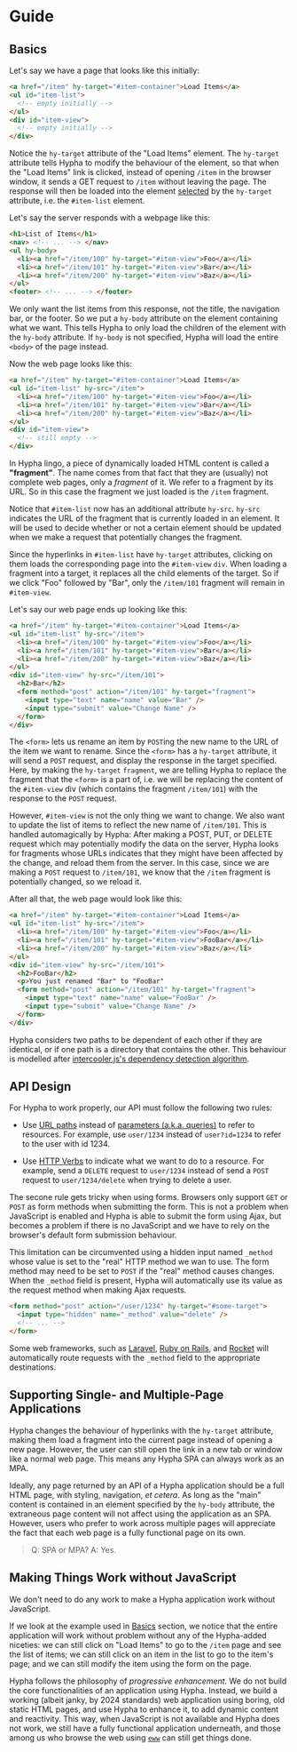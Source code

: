 # Guide
## Basics

Let's say we have a page that looks like this initially:

```html
<a href="/item" hy-target="#item-container">Load Items</a>
<ul id="item-list">
  <!-- empty initially -->
</ul>
<div id="item-view">
  <!-- empty initially -->
</div>
```

Notice the `hy-target` attribute of the "Load Items" element.
The `hy-target` attribute tells Hypha to modify the behaviour of the element,
so that when the "Load Items" link is clicked,
instead of opening `/item` in the browser window,
it sends a GET request to `/item` without leaving the page.
The response will then be loaded into the element
[selected](https://developer.mozilla.org/en-US/docs/Web/CSS/CSS_selectors)
by the `hy-target` attribute, i.e. the `#item-list` element.

Let's say the server responds with a webpage like this:
```html
<h1>List of Items</h1>
<nav> <!-- ... --> </nav>
<ul hy-body>
  <li><a href="/item/100" hy-target="#item-view">Foo</a></li>
  <li><a href="/item/101" hy-target="#item-view">Bar</a></li>
  <li><a href="/item/200" hy-target="#item-view">Baz</a></li>
</ul>
<footer> <!-- ... --> </footer>
```

We only want the list items from this response, not the title,
the navigation bar, or the footer.
So we put a `hy-body` attribute on the element containing what we want.
This tells Hypha to only load the children of the element with the
`hy-body` attribute.
If `hy-body` is not specified, Hypha will load the entire `<body>`
of the page instead.

Now the web page looks like this:
```html
<a href="/item" hy-target="#item-container">Load Items</a>
<ul id="item-list" hy-src="/item">
  <li><a href="/item/100" hy-target="#item-view">Foo</a></li>
  <li><a href="/item/101" hy-target="#item-view">Bar</a></li>
  <li><a href="/item/200" hy-target="#item-view">Baz</a></li>
</ul>
<div id="item-view">
  <!-- still empty -->
</div>
```

In Hypha lingo, a piece of dynamically loaded HTML content is called 
a **"fragment"**.
The name comes from that fact that they are (usually) not complete web pages,
only a *fragment* of it.
We refer to a fragment by its URL.
So in this case the fragment we just loaded is the `/item` fragment.

Notice that `#item-list` now has an additional attribute `hy-src`.
`hy-src` indicates the URL of the fragment that is currently loaded in an element.
It will be used to decide whether or not a certain element should be updated
when we make a request that potentially changes the fragment.

Since the hyperlinks in `#item-list` have `hy-target` attributes,
clicking on them loads the corresponding page into the `#item-view` `div`.
When loading a fragment into a target,
it replaces all the child elements of the target.
So if we click "Foo" followed by "Bar", 
only the `/item/101` fragment will remain in `#item-view`.

Let's say our web page ends up looking like this:

```html
<a href="/item" hy-target="#item-container">Load Items</a>
<ul id="item-list" hy-src="/item">
  <li><a href="/item/100" hy-target="#item-view">Foo</a></li>
  <li><a href="/item/101" hy-target="#item-view">Bar</a></li>
  <li><a href="/item/200" hy-target="#item-view">Baz</a></li>
</ul>
<div id="item-view" hy-src="/item/101">
  <h2>Bar</h2>
  <form method="post" action="/item/101" hy-target="fragment">
    <input type="text" name="name" value="Bar" />
    <input type="submit" value="Change Name" />
  </form>
</div>
```

The `<form>` lets us rename an item by `POST`ing
the new name to the URL of the item we want to rename.
Since the `<form>` has a `hy-target` attribute, it will send a `POST`
request, and display the response in the target specified.
Here, by making the `hy-target` `fragment`, we are telling Hypha
to replace the fragment that the `<form>` is a part of,
i.e. we will be replacing the content of the `#item-view` div
(which contains the fragment `/item/101`)
with the response to the `POST` request.

However, `#item-view` is not the only thing we want to change.
We also want to update the list of items to reflect the new name of `/item/101`.
This is handled automagically by Hypha:
After making a POST, PUT, or DELETE request
which may potentially modify the data on the server,
Hypha looks for fragments whose URLs indicates that they might have been affected by the change,
and reload them from the server.
In this case, since we are making a `POST` request to `/item/101`,
we know that the `/item` fragment is potentially changed, so we reload it.

After all that, the web page would look like this: 

```html
<a href="/item" hy-target="#item-container">Load Items</a>
<ul id="item-list" hy-src="/item">
  <li><a href="/item/100" hy-target="#item-view">Foo</a></li>
  <li><a href="/item/101" hy-target="#item-view">FooBar</a></li>
  <li><a href="/item/200" hy-target="#item-view">Baz</a></li>
</ul>
<div id="item-view" hy-src="/item/101">
  <h2>FooBar</h2>
  <p>You just renamed "Bar" to "FooBar"
  <form method="post" action="/item/101" hy-target="fragment">
    <input type="text" name="name" value="FooBar" />
    <input type="submit" value="Change Name" />
  </form>
</div>
```

Hypha considers two paths to be dependent of each other if they are identical,
or if one path is a directory that contains the other.
This behaviour is modelled after [intercooler.js's dependency detection algorithm](https://intercoolerjs.org/docs.html#dependencies).

## API Design

For Hypha to work properly, our API must follow the following two rules:

- Use [URL paths](https://developer.mozilla.org/en-US/docs/Learn/Common_questions/Web_mechanics/What_is_a_URL#path_to_resource)
  instead of [parameters (a.k.a. queries)](https://developer.mozilla.org/en-US/docs/Learn/Common_questions/Web_mechanics/What_is_a_URL#parameters)
   to refer to resources.
  For example, use `user/1234` instead of `user?id=1234` to refer to the
  user with id 1234.

- Use [HTTP Verbs](https://martinfowler.com/articles/richardsonMaturityModel.html#level2)
  to indicate what we want to do to a resource.
  For example, send a `DELETE` request to `user/1234` instead of send a `POST` request to `user/1234/delete`
  when trying to delete a user.

The secone rule gets tricky when using forms.
Browsers only support `GET` or `POST` as form methods when submitting the form.
This is not a problem when JavaScript is enabled and Hypha is able
to submit the form using Ajax,
but becomes a problem if there is no JavaScript and we have to rely on
the browser's default form submission behaviour.

This limitation can be circumvented using a hidden input named `_method`
whose value is set to the "real" HTTP method we wan to use.
The form method may need to be set to `POST` if the "real" method causes changes.
When the `_method` field is present, Hypha will automatically use its value
as the request method when making Ajax requests.

```html
<form method="post" action="/user/1234" hy-target="#some-target">
  <input type="hidden" name="_method" value="delete" />
  <!-- ... -->
</form>
```

Some web frameworks, such as [Laravel](https://laravel.com/docs/11.x/routing#form-method-spoofing),
[Ruby on Rails](https://guides.rubyonrails.org/form_helpers.html#forms-with-patch-put-or-delete-methods),
and [Rocket](https://rocket.rs/guide/v0.5/requests/#reinterpreting)
will automatically route requests with the `_method` field to the appropriate destinations.


## Supporting Single- and Multiple-Page Applications

Hypha changes the behaviour of hyperlinks with the `hy-target` attribute,
making them load a fragment into the current page instead of opening a new page.
However, the user can still open the link in a new tab or window like a normal web page.
This means any Hypha SPA can always work as an MPA.

Ideally, any page returned by an API of a Hypha application should be a full HTML page,
with styling, navigation, *et cetera*.
As long as the "main" content is contained in an element specified by the `hy-body` attribute,
the extraneous page content will not affect using the application as an SPA.
However, users who prefer to work across multiple pages will appreciate
the fact that each web page is a fully functional page on its own.

> Q: SPA or MPA?
> A: Yes.


## Making Things Work without JavaScript

We don't need to do any work to make a Hypha application work without JavaScript.

If we look at the example used in [Basics](#basics) section,
we notice that the entire application will work without problem without
any of the Hypha-added niceties:
we can still click on "Load Items" to go to the `/item` page and see the list of items;
we can still click on an item in the list to go to the item's page;
and we can still modify the item using the form on the page.

Hypha follows the philosophy of *progressive enhancement*.
We do not build the core functionalities of an application using Hypha.
Instead, we build a working (albeit janky, by 2024 standards)
web application using boring, old static HTML pages,
and use Hypha to enhance it, to add dynamic content and reactivity.
This way, when JavaScript is not available and Hypha does not work,
we still have a fully functional application underneath,
and those among us who browse the web using [`eww`](https://www.gnu.org/software/emacs/manual/html_mono/eww.html)
can still get things done.

